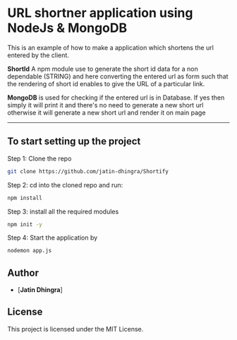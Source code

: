 # URL shortner application using NodeJs & MongoDB

This is an example of how to make a application which shortens the url entered by the client.

**ShortId** A npm module use to generate the short id data for a non dependable (STRING) and here converting the entered url as form such that the rendering of short id enables to give the URL of a particular link.

**MongoDB** is used for checking if the entered url is in Database. If yes then simply it will print it and there's no need to generate a new short url otherwise it will generate a new short url and render it on main page

---

## To start setting up the project

Step 1: Clone the repo

```bash
git clone https://github.com/jatin-dhingra/Shortify
```

Step 2: cd into the cloned repo and run:

```bash
npm install
```


Step 3: install all the required modules

```bash
npm init -y
```

Step 4: Start the application by

```bash
nodemon app.js
```

## Author

- [**Jatin Dhingra**]


## License

This project is licensed under the MIT License.
